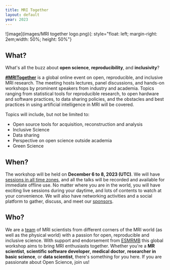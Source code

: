 ```yaml
---
title: MRI Together
layout: default
year: 2023
---
```





![image](images/MRI together logo.png){: style="float: left; margin-right: 2em;width: 50%; height: 50%"}

## What?
What's all the buzz about **open science**, **reproducibility**, and **inclusivity**?

[**#MRITogether**](https://twitter.com/hashtag/MRITogether) is a global online event on open, reproducible, and inclusive MRI research. 
The meeting hosts lectures, panel discussions, and hands-on workshops by prominent speakers from industry and academia. 
Topics ranging from statistical tools for reproducible research, to open hardware and software practices, to data sharing policies, and the obstacles and best practices in using artificial intelligence in MRI will be covered.

Topics will include, but not be limited to:

* Open source tools for acquisition, reconstruction and analysis
* Inclusive Science
* Data sharing
* Perspective on open science outside academia
* Green Science


## When?
The workshop will be held on **December 6 to 8, 2023 (UTC)**. We will have [sessions in all time zones](schedule), and all the talks will be recorded and available for immediate offline use. 
No matter where you are in the world, you will have exciting live sessions during your daytime, and lots of contents to watch at your convenience.
We will also have networking activities and a social platform to gather, discuss, and meet our [sponsors](sponsors).


## Who?
We are a [team](committee) of MRI scientists from different corners of the MRI world (as well as the physical world) with a passion for open, reproducible and inclusive science. 
With support and endorsement from [ESMRMB](https://esmrmb.org/) this global workshop aims to bring MRI enthusiasts together.
Whether you're a **MR scientist**, **scientific software developer**, **medical doctor**, **researcher in basic science**, or **data scientist**, there's something for you here. 
If you are passionate about Open Science, join us!

